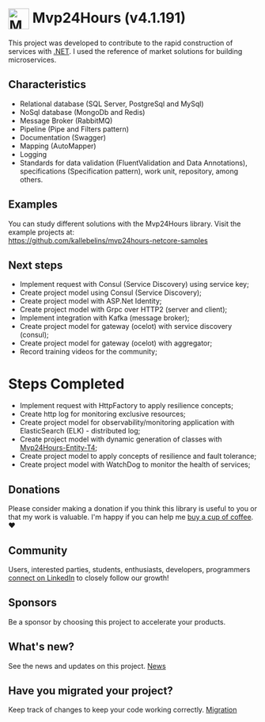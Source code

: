 # <img  style="vertical-align:middle" width="42" height="42" src="/_media/icon.png" alt="Mvp24Hours" /> Mvp24Hours (v4.1.191)
This project was developed to contribute to the rapid construction of services with [.NET](https://learn.microsoft.com/pt-br/training/dotnet/). I used the reference of market solutions for building microservices.

## Characteristics
* Relational database (SQL Server, PostgreSql and MySql)
* NoSql database (MongoDb and Redis)
* Message Broker (RabbitMQ)
* Pipeline (Pipe and Filters pattern)
* Documentation (Swagger)
* Mapping (AutoMapper)
* Logging
* Standards for data validation (FluentValidation and Data Annotations), specifications (Specification pattern), work unit, repository, among others.

## Examples
You can study different solutions with the Mvp24Hours library. Visit the example projects at:
<br>https://github.com/kallebelins/mvp24hours-netcore-samples

## Next steps
* Implement request with Consul (Service Discovery) using service key;
* Create project model using Consul (Service Discovery);
* Create project model with ASP.Net Identity;
* Create project model with Grpc over HTTP2 (server and client);
* Implement integration with Kafka (message broker);
* Create project model for gateway (ocelot) with service discovery (consul);
* Create project model for gateway (ocelot) with aggregator;
* Record training videos for the community;

# Steps Completed
* Implement request with HttpFactory to apply resilience concepts;
* Create http log for monitoring exclusive resources;
* Create project model for observability/monitoring application with ElasticSearch (ELK) - distributed log;
* Create project model with dynamic generation of classes with [Mvp24Hours-Entity-T4](https://github.com/kallebelins/mvp24hours-entity-t4);
* Create project model to apply concepts of resilience and fault tolerance;
* Create project model with WatchDog to monitor the health of services;

## Donations
Please consider making a donation if you think this library is useful to you or that my work is valuable. I'm happy if you can help me [buy a cup of coffee](https://www.paypal.com/donate/?hosted_button_id=EKA2L256GJVQC). :heart:

## Community
Users, interested parties, students, enthusiasts, developers, programmers [connect on LinkedIn](https://www.linkedin.com/in/kallebelins/) to closely follow our growth!

## Sponsors
Be a sponsor by choosing this project to accelerate your products.

## What's new?
See the news and updates on this project. [News](en-us/release)

## Have you migrated your project?
Keep track of changes to keep your code working correctly. [Migration](en-us/migration)